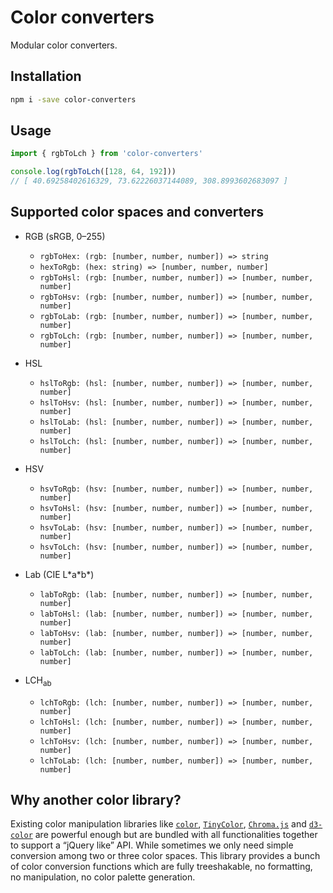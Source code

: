 # Color converters

Modular color converters.

## Installation

```bash
npm i -save color-converters
```

## Usage

```js
import { rgbToLch } from 'color-converters'

console.log(rgbToLch([128, 64, 192]))
// [ 40.69258402616329, 73.62226037144089, 308.8993602683097 ]
```

## Supported color spaces and converters

* RGB (sRGB, 0–255)

  * `rgbToHex: (rgb: [number, number, number]) => string`
  * `hexToRgb: (hex: string) => [number, number, number]`
  * `rgbToHsl: (rgb: [number, number, number]) => [number, number, number]`
  * `rgbToHsv: (rgb: [number, number, number]) => [number, number, number]`
  * `rgbToLab: (rgb: [number, number, number]) => [number, number, number]`
  * `rgbToLch: (rgb: [number, number, number]) => [number, number, number]`

* HSL

  * `hslToRgb: (hsl: [number, number, number]) => [number, number, number]`
  * `hslToHsv: (hsl: [number, number, number]) => [number, number, number]`
  * `hslToLab: (hsl: [number, number, number]) => [number, number, number]`
  * `hslToLch: (hsl: [number, number, number]) => [number, number, number]`

* HSV

  * `hsvToRgb: (hsv: [number, number, number]) => [number, number, number]`
  * `hsvToHsl: (hsv: [number, number, number]) => [number, number, number]`
  * `hsvToLab: (hsv: [number, number, number]) => [number, number, number]`
  * `hsvToLch: (hsv: [number, number, number]) => [number, number, number]`

* Lab (CIE L\*a\*b\*)

  * `labToRgb: (lab: [number, number, number]) => [number, number, number]`
  * `labToHsl: (lab: [number, number, number]) => [number, number, number]`
  * `labToHsv: (lab: [number, number, number]) => [number, number, number]`
  * `labToLch: (lab: [number, number, number]) => [number, number, number]`

* LCH<sub>ab</sub>

  * `lchToRgb: (lch: [number, number, number]) => [number, number, number]`
  * `lchToHsl: (lch: [number, number, number]) => [number, number, number]`
  * `lchToHsv: (lch: [number, number, number]) => [number, number, number]`
  * `lchToLab: (lch: [number, number, number]) => [number, number, number]`

## Why another color library?

Existing color manipulation libraries like [`color`](https://www.npmjs.com/package/color), [`TinyColor`](http://bgrins.github.io/TinyColor/), [`Chroma.js`](https://vis4.net/chromajs/) and [`d3-color`](https://www.npmjs.com/package/d3-color) are powerful enough but are bundled with all functionalities together to support a “jQuery like” API. While sometimes we only need simple conversion among two or three color spaces. This library provides a bunch of color conversion functions which are fully treeshakable, no formatting, no manipulation, no color palette generation.
